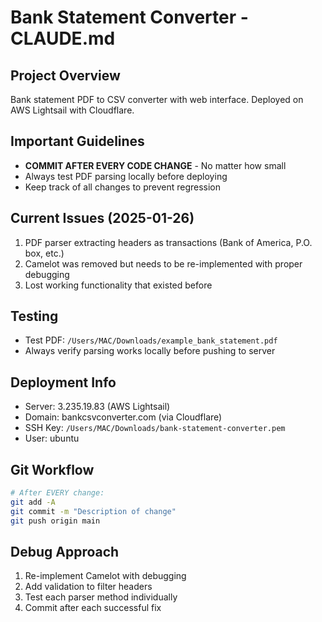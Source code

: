 # Bank Statement Converter - CLAUDE.md

## Project Overview
Bank statement PDF to CSV converter with web interface. Deployed on AWS Lightsail with Cloudflare.

## Important Guidelines
- **COMMIT AFTER EVERY CODE CHANGE** - No matter how small
- Always test PDF parsing locally before deploying
- Keep track of all changes to prevent regression

## Current Issues (2025-01-26)
1. PDF parser extracting headers as transactions (Bank of America, P.O. box, etc.)
2. Camelot was removed but needs to be re-implemented with proper debugging
3. Lost working functionality that existed before

## Testing
- Test PDF: `/Users/MAC/Downloads/example_bank_statement.pdf`
- Always verify parsing works locally before pushing to server

## Deployment Info
- Server: 3.235.19.83 (AWS Lightsail)
- Domain: bankcsvconverter.com (via Cloudflare)
- SSH Key: `/Users/MAC/Downloads/bank-statement-converter.pem`
- User: ubuntu

## Git Workflow
```bash
# After EVERY change:
git add -A
git commit -m "Description of change"
git push origin main
```

## Debug Approach
1. Re-implement Camelot with debugging
2. Add validation to filter headers
3. Test each parser method individually
4. Commit after each successful fix